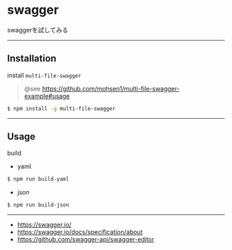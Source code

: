 # swagger

swaggerを試してみる

***
## Installation

install `multi-file-swagger`
> @see https://github.com/mohsen1/multi-file-swagger-example#usage

```sh
$ npm install -g multi-file-swagger
```

***
## Usage

build

- yaml

```sh
$ npm run build-yaml
```

- json

```sh
$ npm run build-json
```

***

- https://swagger.io/
- https://swagger.io/docs/specification/about
- https://github.com/swagger-api/swagger-editor
